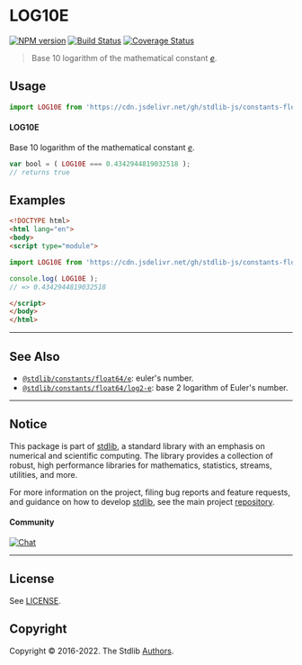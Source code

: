 <!--

@license Apache-2.0

Copyright (c) 2018 The Stdlib Authors.

Licensed under the Apache License, Version 2.0 (the "License");
you may not use this file except in compliance with the License.
You may obtain a copy of the License at

   http://www.apache.org/licenses/LICENSE-2.0

Unless required by applicable law or agreed to in writing, software
distributed under the License is distributed on an "AS IS" BASIS,
WITHOUT WARRANTIES OR CONDITIONS OF ANY KIND, either express or implied.
See the License for the specific language governing permissions and
limitations under the License.

-->

# LOG10E

[![NPM version][npm-image]][npm-url] [![Build Status][test-image]][test-url] [![Coverage Status][coverage-image]][coverage-url] <!-- [![dependencies][dependencies-image]][dependencies-url] -->

> Base 10 logarithm of the mathematical constant [_e_][eulers-number].



<section class="usage">

## Usage

```javascript
import LOG10E from 'https://cdn.jsdelivr.net/gh/stdlib-js/constants-float64-log10-e@esm/index.mjs';
```

#### LOG10E

Base 10 logarithm of the mathematical constant [_e_][eulers-number].

```javascript
var bool = ( LOG10E === 0.4342944819032518 );
// returns true
```

</section>

<!-- /.usage -->

<section class="examples">

## Examples

<!-- TODO: better example -->

<!-- eslint no-undef: "error" -->

```html
<!DOCTYPE html>
<html lang="en">
<body>
<script type="module">

import LOG10E from 'https://cdn.jsdelivr.net/gh/stdlib-js/constants-float64-log10-e@esm/index.mjs';

console.log( LOG10E );
// => 0.4342944819032518

</script>
</body>
</html>
```

</section>

<!-- /.examples -->

<!-- Section for related `stdlib` packages. Do not manually edit this section, as it is automatically populated. -->

<section class="related">

* * *

## See Also

-   <span class="package-name">[`@stdlib/constants/float64/e`][@stdlib/constants/float64/e]</span><span class="delimiter">: </span><span class="description">euler's number.</span>
-   <span class="package-name">[`@stdlib/constants/float64/log2-e`][@stdlib/constants/float64/log2-e]</span><span class="delimiter">: </span><span class="description">base 2 logarithm of Euler's number.</span>

</section>

<!-- /.related -->

<!-- Section for all links. Make sure to keep an empty line after the `section` element and another before the `/section` close. -->


<section class="main-repo" >

* * *

## Notice

This package is part of [stdlib][stdlib], a standard library with an emphasis on numerical and scientific computing. The library provides a collection of robust, high performance libraries for mathematics, statistics, streams, utilities, and more.

For more information on the project, filing bug reports and feature requests, and guidance on how to develop [stdlib][stdlib], see the main project [repository][stdlib].

#### Community

[![Chat][chat-image]][chat-url]

---

## License

See [LICENSE][stdlib-license].


## Copyright

Copyright &copy; 2016-2022. The Stdlib [Authors][stdlib-authors].

</section>

<!-- /.stdlib -->

<!-- Section for all links. Make sure to keep an empty line after the `section` element and another before the `/section` close. -->

<section class="links">

[npm-image]: http://img.shields.io/npm/v/@stdlib/constants-float64-log10-e.svg
[npm-url]: https://npmjs.org/package/@stdlib/constants-float64-log10-e

[test-image]: https://github.com/stdlib-js/constants-float64-log10-e/actions/workflows/test.yml/badge.svg?branch=main
[test-url]: https://github.com/stdlib-js/constants-float64-log10-e/actions/workflows/test.yml?query=branch:main

[coverage-image]: https://img.shields.io/codecov/c/github/stdlib-js/constants-float64-log10-e/main.svg
[coverage-url]: https://codecov.io/github/stdlib-js/constants-float64-log10-e?branch=main

<!--

[dependencies-image]: https://img.shields.io/david/stdlib-js/constants-float64-log10-e.svg
[dependencies-url]: https://david-dm.org/stdlib-js/constants-float64-log10-e/main

-->

[chat-image]: https://img.shields.io/gitter/room/stdlib-js/stdlib.svg
[chat-url]: https://gitter.im/stdlib-js/stdlib/

[stdlib]: https://github.com/stdlib-js/stdlib

[stdlib-authors]: https://github.com/stdlib-js/stdlib/graphs/contributors

[umd]: https://github.com/umdjs/umd
[es-module]: https://developer.mozilla.org/en-US/docs/Web/JavaScript/Guide/Modules

[deno-url]: https://github.com/stdlib-js/constants-float64-log10-e/tree/deno
[umd-url]: https://github.com/stdlib-js/constants-float64-log10-e/tree/umd
[esm-url]: https://github.com/stdlib-js/constants-float64-log10-e/tree/esm

[stdlib-license]: https://raw.githubusercontent.com/stdlib-js/constants-float64-log10-e/main/LICENSE

[eulers-number]: https://en.wikipedia.org/wiki/E_%28mathematical_constant%29

<!-- <related-links> -->

[@stdlib/constants/float64/e]: https://github.com/stdlib-js/constants-float64-e/tree/esm

[@stdlib/constants/float64/log2-e]: https://github.com/stdlib-js/constants-float64-log2-e/tree/esm

<!-- </related-links> -->

</section>

<!-- /.links -->
